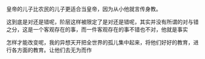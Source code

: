 皇帝的儿子比农民的儿子更适合当皇帝，因为从小他就言传身教。

这到底是对还是错呢，阶层这样被限定了是对还是错呢，其实并没有所谓的对与错之分，这是一个客观存在的事，而一件客观存在的事不错也不对，他就是事实

怎样才能改变呢，我的异想天开把全世界的孤儿集中起来，将他们好好的教育，进行各方面的教育。让他们去无为而作